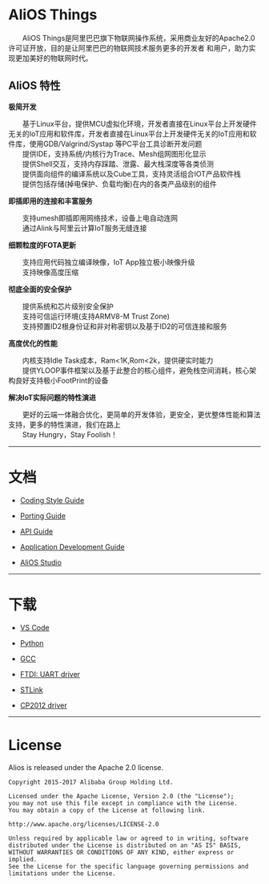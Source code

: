 # AliOS Things  
　　AliOS Things是阿里巴巴旗下物联网操作系统，采用商业友好的Apache2.0许可证开放，目的是让阿里巴巴的物联网技术服务更多的开发者
和用户，助力实现更加美好的物联网时代。
  
## AliOS 特性

**极简开发**  

　　基于Linux平台，提供MCU虚拟化环境，开发者直接在Linux平台上开发硬件无关的IoT应用和软件库，开发者直接在Linux平台上开发硬件无关的IoT应用和软件库，使用GDB/Valgrind/Systap 等PC平台工具诊断开发问题  
　　提供IDE，支持系统/内核行为Trace、Mesh组网图形化显示  
　　提供Shell交互，支持内存踩踏、泄露、最大栈深度等各类侦测  
　　提供面向组件的编译系统以及Cube工具，支持灵活组合IOT产品软件栈  
　　提供包括存储(掉电保护、负载均衡)在内的各类产品级别的组件
  
**即插即用的连接和丰富服务**  

　　支持umesh即插即用网络技术，设备上电自动连网  
　　通过Alink与阿里云计算IoT服务无缝连接

**细颗粒度的FOTA更新**  

　　支持应用代码独立编译映像，IoT App独立极小映像升级  
　　支持映像高度压缩

**彻底全面的安全保护**
  
　　提供系统和芯片级别安全保护  
　　支持可信运行环境(支持ARMV8-M Trust Zone)  
　　支持预置ID2根身份证和非对称密钥以及基于ID2的可信连接和服务

**高度优化的性能**
  
　　内核支持Idle Task成本，Ram<1K,Rom<2k，提供硬实时能力  
　　提供YLOOP事件框架以及基于此整合的核心组件，避免栈空间消耗，核心架构良好支持极小FootPrint的设备

**解决IoT实际问题的特性演进**
  
　　更好的云端一体融合优化，更简单的开发体验，更安全，更优整体性能和算法支持，更多的特性演进，我们在路上  
　　Stay Hungry，Stay Foolish！

-----

# 文档

  * [Coding Style Guide](https://github.com/alibaba/AliOS-Things/wiki/AliOS-Things-Coding-Style-Guide)

  * [Porting Guide](https://github.com/alibaba/AliOS-Things/wiki/AliOS-Things-Porting-Guide)

  * [API Guide](https://github.com/alibaba/AliOS-Things/wiki/AliOS-Things-API-Guide)

  * [Application Development Guide](https://github.com/alibaba/AliOS-Things/wiki/AliOS-Things-APP-DEV-Guide)

  * [AliOS Studio](https://github.com/alibaba/AliOS-Things/wiki/AliOS-Things-Studio)

------

# 下载

  * [VS Code](https://code.visualstudio.com)

  * [Python](https://www.python.org/downloads/)

  * [GCC](https://launchpad.net/gcc-arm-embedded/+download)

  * [FTDI: UART driver](http://www.ftdichip.com/Drivers/D2XX.htm)

  * [STLink](http://www.st.com/content/st_com/en/products/development-tools/hardware-development-tools/development-tool-hardware-for-mcus/debug-hardware-for-mcus/debug-hardware-for-stm32-mcus/st-link-v2.html)

  * [CP2012 driver](https://www.silabs.com/products/development-tools/software/usb-to-uart-bridge-vcp-drivers)

------

# License

  Alios is released under the Apache 2.0 license.

    Copyright 2015-2017 Alibaba Group Holding Ltd.

    Licensed under the Apache License, Version 2.0 (the "License");
    you may not use this file except in compliance with the License.
    You may obtain a copy of the License at following link.

    http://www.apache.org/licenses/LICENSE-2.0

    Unless required by applicable law or agreed to in writing, software
    distributed under the License is distributed on an "AS IS" BASIS,
    WITHOUT WARRANTIES OR CONDITIONS OF ANY KIND, either express or implied.
    See the License for the specific language governing permissions and
    limitations under the License.

